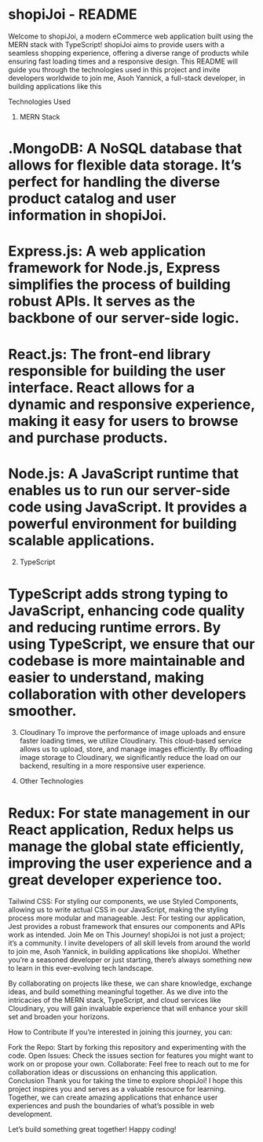 
#  shopiJoi - README
Welcome to shopiJoi, a modern eCommerce web application built using the MERN stack with TypeScript! shopiJoi aims to provide users with a seamless shopping experience, offering a diverse range of products while ensuring fast loading times and a responsive design. This README will guide you through the technologies used in this project and invite developers worldwide to join me, Asoh Yannick, a full-stack developer, in building applications like this

Technologies Used
1. MERN Stack
# .MongoDB: A NoSQL database that allows for flexible data storage. It’s perfect for handling the diverse product catalog and user information in shopiJoi.

# Express.js: A web application framework for Node.js, Express simplifies the process of building robust APIs. It serves as the backbone of our server-side logic.

# React.js: The front-end library responsible for building the user interface. React allows for a dynamic and responsive experience, making it easy for users to browse and purchase products.

# Node.js: A JavaScript runtime that enables us to run our server-side code using JavaScript. It provides a powerful environment for building scalable applications.
2. TypeScript

# TypeScript adds strong typing to JavaScript, enhancing code quality and reducing runtime errors. By using TypeScript, we ensure that our codebase is more maintainable and easier to understand, making collaboration with other developers smoother.

3. Cloudinary
To improve the performance of image uploads and ensure faster loading times, we utilize Cloudinary. This cloud-based service allows us to upload, store, and manage images efficiently. By offloading image storage to Cloudinary, we significantly reduce the load on our backend, resulting in a more responsive user experience.

4. Other Technologies
# Redux: For state management in our React application, Redux helps us manage the global state efficiently, improving the user experience and a great developer experience too.
Tailwind CSS: For styling our components, we use Styled Components, allowing us to write actual CSS in our JavaScript, making the styling process more modular and manageable.
Jest: For testing our application, Jest provides a robust framework that ensures our components and APIs work as intended.
Join Me on This Journey!
shopiJoi is not just a project; it’s a community. I invite developers of all skill levels from around the world to join me, Asoh Yannick, in building applications like shopiJoi. Whether you’re a seasoned developer or just starting, there’s always something new to learn in this ever-evolving tech landscape.

By collaborating on projects like these, we can share knowledge, exchange ideas, and build something meaningful together. As we dive into the intricacies of the MERN stack, TypeScript, and cloud services like Cloudinary, you will gain invaluable experience that will enhance your skill set and broaden your horizons.

How to Contribute
If you’re interested in joining this journey, you can:

Fork the Repo: Start by forking this repository and experimenting with the code.
Open Issues: Check the issues section for features you might want to work on or propose your own.
Collaborate: Feel free to reach out to me for collaboration ideas or discussions on enhancing this application.
Conclusion
Thank you for taking the time to explore shopiJoi! I hope this project inspires you and serves as a valuable resource for learning. Together, we can create amazing applications that enhance user experiences and push the boundaries of what’s possible in web development.

Let’s build something great together! Happy coding!
